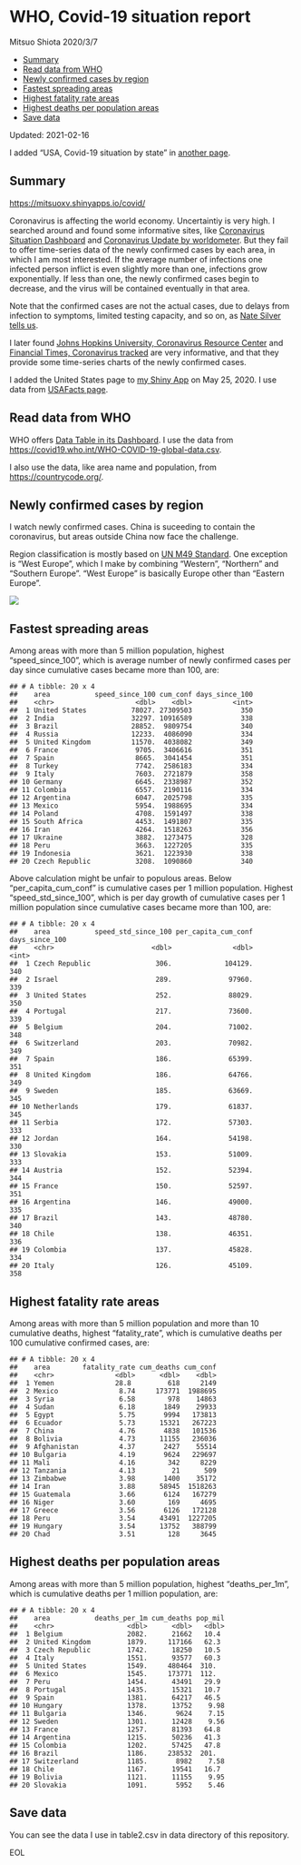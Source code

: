 WHO, Covid-19 situation report
================
Mitsuo Shiota
2020/3/7

-   [Summary](#summary)
-   [Read data from WHO](#read-data-from-who)
-   [Newly confirmed cases by region](#newly-confirmed-cases-by-region)
-   [Fastest spreading areas](#fastest-spreading-areas)
-   [Highest fatality rate areas](#highest-fatality-rate-areas)
-   [Highest deaths per population
    areas](#highest-deaths-per-population-areas)
-   [Save data](#save-data)

Updated: 2021-02-16

I added “USA, Covid-19 situation by state” in [another page](USA.md).

## Summary

<https://mitsuoxv.shinyapps.io/covid/>

Coronavirus is affecting the world economy. Uncertaintiy is very high. I
searched around and found some informative sites, like [Coronavirus
Situation
Dashboard](https://who.maps.arcgis.com/apps/opsdashboard/index.html#/c88e37cfc43b4ed3baf977d77e4a0667)
and [Coronavirus Update by
worldometer](https://www.worldometers.info/coronavirus/). But they fail
to offer time-series data of the newly confirmed cases by each area, in
which I am most interested. If the average number of infections one
infected person inflict is even slightly more than one, infections grow
exponentially. If less than one, the newly confirmed cases begin to
decrease, and the virus will be contained eventually in that area.

Note that the confirmed cases are not the actual cases, due to delays
from infection to symptoms, limited testing capacity, and so on, as
[Nate Silver tells
us](https://fivethirtyeight.com/features/coronavirus-case-counts-are-meaningless/).

I later found [Johns Hopkins University, Coronavirus Resource
Center](https://coronavirus.jhu.edu/) and [Financial Times, Coronavirus
tracked](https://www.ft.com/content/a26fbf7e-48f8-11ea-aeb3-955839e06441)
are very informative, and that they provide some time-series charts of
the newly confirmed cases.

I added the United States page to [my Shiny
App](https://mitsuoxv.shinyapps.io/covid/) on May 25, 2020. I use data
from [USAFacts
page](https://usafacts.org/visualizations/coronavirus-covid-19-spread-map/).

## Read data from WHO

WHO offers [Data Table in its Dashboard](https://covid19.who.int/table).
I use the data from
<https://covid19.who.int/WHO-COVID-19-global-data.csv>.

I also use the data, like area name and population, from
<https://countrycode.org/>.

## Newly confirmed cases by region

I watch newly confirmed cases. China is suceeding to contain the
coronavirus, but areas outside China now face the challenge.

Region classification is mostly based on [UN M49
Standard](https://unstats.un.org/unsd/methodology/m49/). One exception
is “West Europe”, which I make by combining “Western”, “Northern” and
“Southern Europe”. “West Europe” is basically Europe other than “Eastern
Europe”.

![](README_files/figure-gfm/chart-1.png)<!-- -->

## Fastest spreading areas

Among areas with more than 5 million population, highest
“speed\_since\_100”, which is average number of newly confirmed cases
per day since cumulative cases became more than 100, are:

    ## # A tibble: 20 x 4
    ##    area           speed_since_100 cum_conf days_since_100
    ##    <chr>                    <dbl>    <dbl>          <int>
    ##  1 United States           78027. 27309503            350
    ##  2 India                   32297. 10916589            338
    ##  3 Brazil                  28852.  9809754            340
    ##  4 Russia                  12233.  4086090            334
    ##  5 United Kingdom          11570.  4038082            349
    ##  6 France                   9705.  3406616            351
    ##  7 Spain                    8665.  3041454            351
    ##  8 Turkey                   7742.  2586183            334
    ##  9 Italy                    7603.  2721879            358
    ## 10 Germany                  6645.  2338987            352
    ## 11 Colombia                 6557.  2190116            334
    ## 12 Argentina                6047.  2025798            335
    ## 13 Mexico                   5954.  1988695            334
    ## 14 Poland                   4708.  1591497            338
    ## 15 South Africa             4453.  1491807            335
    ## 16 Iran                     4264.  1518263            356
    ## 17 Ukraine                  3882.  1273475            328
    ## 18 Peru                     3663.  1227205            335
    ## 19 Indonesia                3621.  1223930            338
    ## 20 Czech Republic           3208.  1090860            340

Above calculation might be unfair to populous areas. Below
“per\_capita\_cum\_conf” is cumulative cases per 1 million population.
Highest “speed\_std\_since\_100”, which is per day growth of cumulative
cases per 1 million population since cumulative cases became more than
100, are:

    ## # A tibble: 20 x 4
    ##    area           speed_std_since_100 per_capita_cum_conf days_since_100
    ##    <chr>                        <dbl>               <dbl>          <int>
    ##  1 Czech Republic                306.             104129.            340
    ##  2 Israel                        289.              97960.            339
    ##  3 United States                 252.              88029.            350
    ##  4 Portugal                      217.              73600.            339
    ##  5 Belgium                       204.              71002.            348
    ##  6 Switzerland                   203.              70982.            349
    ##  7 Spain                         186.              65399.            351
    ##  8 United Kingdom                186.              64766.            349
    ##  9 Sweden                        185.              63669.            345
    ## 10 Netherlands                   179.              61837.            345
    ## 11 Serbia                        172.              57303.            333
    ## 12 Jordan                        164.              54198.            330
    ## 13 Slovakia                      153.              51009.            333
    ## 14 Austria                       152.              52394.            344
    ## 15 France                        150.              52597.            351
    ## 16 Argentina                     146.              49000.            335
    ## 17 Brazil                        143.              48780.            340
    ## 18 Chile                         138.              46351.            336
    ## 19 Colombia                      137.              45828.            334
    ## 20 Italy                         126.              45109.            358

## Highest fatality rate areas

Among areas with more than 5 million population and more than 10
cumulative deaths, highest “fatality\_rate”, which is cumulative deaths
per 100 cumulative confirmed cases, are:

    ## # A tibble: 20 x 4
    ##    area        fatality_rate cum_deaths cum_conf
    ##    <chr>               <dbl>      <dbl>    <dbl>
    ##  1 Yemen               28.8         618     2149
    ##  2 Mexico               8.74     173771  1988695
    ##  3 Syria                6.58        978    14863
    ##  4 Sudan                6.18       1849    29933
    ##  5 Egypt                5.75       9994   173813
    ##  6 Ecuador              5.73      15321   267223
    ##  7 China                4.76       4838   101536
    ##  8 Bolivia              4.73      11155   236036
    ##  9 Afghanistan          4.37       2427    55514
    ## 10 Bulgaria             4.19       9624   229697
    ## 11 Mali                 4.16        342     8229
    ## 12 Tanzania             4.13         21      509
    ## 13 Zimbabwe             3.98       1400    35172
    ## 14 Iran                 3.88      58945  1518263
    ## 15 Guatemala            3.66       6124   167279
    ## 16 Niger                3.60        169     4695
    ## 17 Greece               3.56       6126   172128
    ## 18 Peru                 3.54      43491  1227205
    ## 19 Hungary              3.54      13752   388799
    ## 20 Chad                 3.51        128     3645

## Highest deaths per population areas

Among areas with more than 5 million population, highest
“deaths\_per\_1m”, which is cumulative deaths per 1 million population,
are:

    ## # A tibble: 20 x 4
    ##    area           deaths_per_1m cum_deaths pop_mil
    ##    <chr>                  <dbl>      <dbl>   <dbl>
    ##  1 Belgium                2082.      21662   10.4 
    ##  2 United Kingdom         1879.     117166   62.3 
    ##  3 Czech Republic         1742.      18250   10.5 
    ##  4 Italy                  1551.      93577   60.3 
    ##  5 United States          1549.     480464  310.  
    ##  6 Mexico                 1545.     173771  112.  
    ##  7 Peru                   1454.      43491   29.9 
    ##  8 Portugal               1435.      15321   10.7 
    ##  9 Spain                  1381.      64217   46.5 
    ## 10 Hungary                1378.      13752    9.98
    ## 11 Bulgaria               1346.       9624    7.15
    ## 12 Sweden                 1301.      12428    9.56
    ## 13 France                 1257.      81393   64.8 
    ## 14 Argentina              1215.      50236   41.3 
    ## 15 Colombia               1202.      57425   47.8 
    ## 16 Brazil                 1186.     238532  201.  
    ## 17 Switzerland            1185.       8982    7.58
    ## 18 Chile                  1167.      19541   16.7 
    ## 19 Bolivia                1121.      11155    9.95
    ## 20 Slovakia               1091.       5952    5.46

## Save data

You can see the data I use in table2.csv in data directory of this
repository.

EOL
